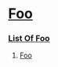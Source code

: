 # [Foo](#foo)


### [List Of Foo](#list-of-foo)

1.  [Foo][1]


[1]: http://localhost/sub-1/#foo-bar "Foo"
